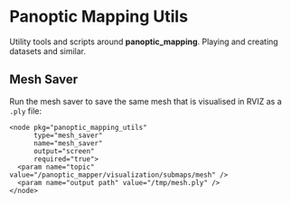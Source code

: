 # Panoptic Mapping Utils
Utility tools and scripts around **panoptic_mapping**. Playing and creating datasets and similar.

## Mesh Saver

Run the mesh saver to save the same mesh that is visualised in RVIZ as a `.ply` file:

```
<node pkg="panoptic_mapping_utils"
      type="mesh_saver"
      name="mesh_saver"
      output="screen"
      required="true">
  <param name="topic" value="/panoptic_mapper/visualization/submaps/mesh" />
  <param name="output path" value="/tmp/mesh.ply" />
</node>
```

